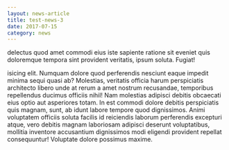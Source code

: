 ```yaml
---
layout: news-article
title: test-news-3
date: 2017-07-15
category: news
---
```


delectus quod amet commodi eius iste sapiente ratione sit eveniet quis doloremque tempora sint provident veritatis, ipsum soluta. Fugiat!

isicing elit. Numquam dolore quod perferendis nesciunt eaque impedit minima sequi quasi ab? Molestias, veritatis officia harum perspiciatis architecto libero unde at rerum a amet nostrum recusandae, temporibus repellendus ducimus officiis nihil! Nam molestias adipisci debitis obcaecati eius optio aut asperiores totam. In est  commodi dolore debitis perspiciatis quis magnam, sunt, ab idunt labore tempore quod dignissimos. Animi voluptatem officiis soluta facilis id reiciendis laborum perferendis excepturi atque, vero debitis magnam laboriosam adipisci deserunt voluptatibus, mollitia inventore accusantium dignissimos modi eligendi provident repellat consequuntur! Voluptate dolore possimus maxime.